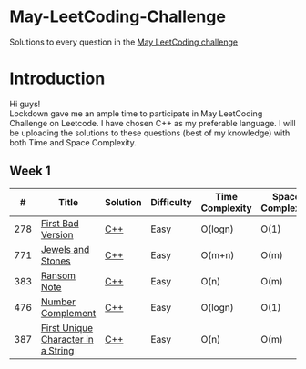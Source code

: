 
# May-LeetCoding-Challenge
Solutions to every question in the [May LeetCoding challenge](https://leetcode.com/explore/challenge/card/may-leetcoding-challenge/)  


Introduction
============
Hi guys!   
Lockdown gave me an ample time to participate in May LeetCoding Challenge on Leetcode.
I have chosen C++ as my preferable language. I will be uploading the solutions to these questions (best of my knowledge) with both Time and Space Complexity.


Week 1
------
| # | Title | Solution | Difficulty | Time Complexity | Space Complexity |
|---| ----- | -------- | ---------- | --------------- | ---------------- |
|278|[First Bad Version](https://leetcode.com/problems/first-bad-version/) | [C++](https://github.com/poor-kid/May-LeetCoding-Challenge/blob/master/Week%201/FirstBadVersion.cpp)|Easy| O(logn) | O(1) |
|771|[Jewels and Stones](https://leetcode.com/problems/jewels-and-stones/) | [C++](https://github.com/poor-kid/May-LeetCoding-Challenge/blob/master/Week%201/Jewels_and_Stones.cpp)|Easy| O(m+n) | O(m) |
|383|[Ransom Note](https://leetcode.com/problems/ransom-note/) | [C++](https://github.com/poor-kid/May-LeetCoding-Challenge/blob/master/Week%201/Ransom_Note.cpp)|Easy| O(n) | O(m) |
|476|[Number Complement](https://leetcode.com/problems/number-complement/) | [C++](https://github.com/poor-kid/May-LeetCoding-Challenge/blob/master/Week%201/Number_Complement.cpp)|Easy| O(logn) | O(1) |
|387|[First Unique Character in a String](https://leetcode.com/problems/first-unique-character-in-a-string/) | [C++](https://github.com/poor-kid/May-LeetCoding-Challenge/blob/master/Week%201/First_Unique_character_in_String.cpp)|Easy| O(n) | O(m) |
